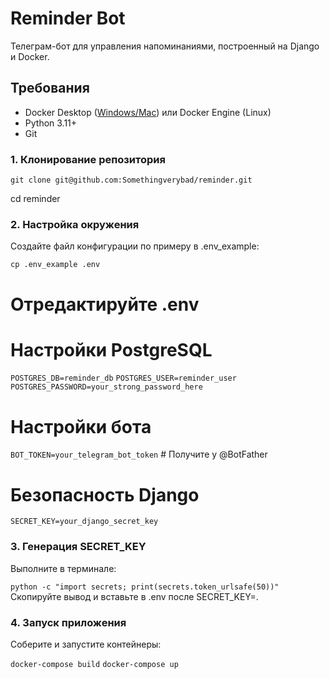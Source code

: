 # Reminder Bot

Телеграм-бот для управления напоминаниями, построенный на Django и Docker.

## Требования

- Docker Desktop ([Windows/Mac](https://www.docker.com/products/docker-desktop/)) или Docker Engine (Linux)
- Python 3.11+
- Git

### 1. Клонирование репозитория

`git clone git@github.com:Somethingverybad/reminder.git`

cd reminder

### 2. Настройка окружения
Создайте файл конфигурации по примеру в .env_example:

`cp .env_example .env`

# Отредактируйте .env

# Настройки PostgreSQL
`POSTGRES_DB=reminder_db`
`POSTGRES_USER=reminder_user`
`POSTGRES_PASSWORD=your_strong_password_here`

# Настройки бота
`BOT_TOKEN=your_telegram_bot_token`  # Получите у @BotFather

# Безопасность Django
`SECRET_KEY=your_django_secret_key`

### 3. Генерация SECRET_KEY
Выполните в терминале:

`python -c "import secrets; print(secrets.token_urlsafe(50))"`
Скопируйте вывод и вставьте в .env после SECRET_KEY=.

### 4. Запуск приложения
Соберите и запустите контейнеры:

`docker-compose build`
`docker-compose up`

